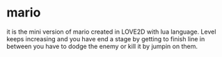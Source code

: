 # mario
it is the mini version of mario created in LOVE2D with lua language. Level keeps increasing and you have end a stage by getting to finish line in between you have to dodge the enemy or kill it by jumpin on them.
